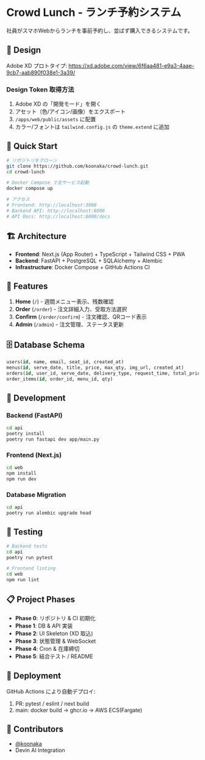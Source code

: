 # Crowd Lunch - ランチ予約システム

社員がスマホWebからランチを事前予約し、並ばず購入できるシステムです。

## 🎨 Design

Adobe XD プロトタイプ: https://xd.adobe.com/view/6f6aa481-e9a3-4aae-9cb7-aab890f038e1-3a39/

### Design Token 取得方法
1. Adobe XD の「開発モード」を開く
2. アセット（色/アイコン/画像）をエクスポート
3. `/apps/web/public/assets` に配置
4. カラー/フォントは `tailwind.config.js` の `theme.extend` に追加

## 🚀 Quick Start

```bash
# リポジトリをクローン
git clone https://github.com/koonaka/crowd-lunch.git
cd crowd-lunch

# Docker Compose で全サービス起動
docker compose up

# アクセス
# Frontend: http://localhost:3000
# Backend API: http://localhost:8000
# API Docs: http://localhost:8000/docs
```

## 🏗️ Architecture

- **Frontend**: Next.js (App Router) + TypeScript + Tailwind CSS + PWA
- **Backend**: FastAPI + PostgreSQL + SQLAlchemy + Alembic
- **Infrastructure**: Docker Compose + GitHub Actions CI

## 📱 Features

1. **Home** (`/`) - 週間メニュー表示、残数確認
2. **Order** (`/order`) - 注文詳細入力、受取方法選択
3. **Confirm** (`/order/confirm`) - 注文確認、QRコード表示
4. **Admin** (`/admin`) - 注文管理、ステータス更新

## 🗄️ Database Schema

```sql
users(id, name, email, seat_id, created_at)
menus(id, serve_date, title, price, max_qty, img_url, created_at)
orders(id, user_id, serve_date, delivery_type, request_time, total_price, status, created_at)
order_items(id, order_id, menu_id, qty)
```

## 🔧 Development

### Backend (FastAPI)

```bash
cd api
poetry install
poetry run fastapi dev app/main.py
```

### Frontend (Next.js)

```bash
cd web
npm install
npm run dev
```

### Database Migration

```bash
cd api
poetry run alembic upgrade head
```

## 🧪 Testing

```bash
# Backend tests
cd api
poetry run pytest

# Frontend linting
cd web
npm run lint
```

## 📋 Project Phases

- **Phase 0**: リポジトリ & CI 初期化
- **Phase 1**: DB & API 実装
- **Phase 2**: UI Skeleton (XD 取込)
- **Phase 3**: 状態管理 & WebSocket
- **Phase 4**: Cron & 在庫締切
- **Phase 5**: 結合テスト / README

## 🚀 Deployment

GitHub Actions により自動デプロイ:
1. PR: pytest / eslint / next build
2. main: docker build → ghcr.io → AWS ECS(Fargate)

## 👥 Contributors

- [@koonaka](https://github.com/koonaka)
- Devin AI Integration

<!-- Deployment trigger: 1751846786 -->
